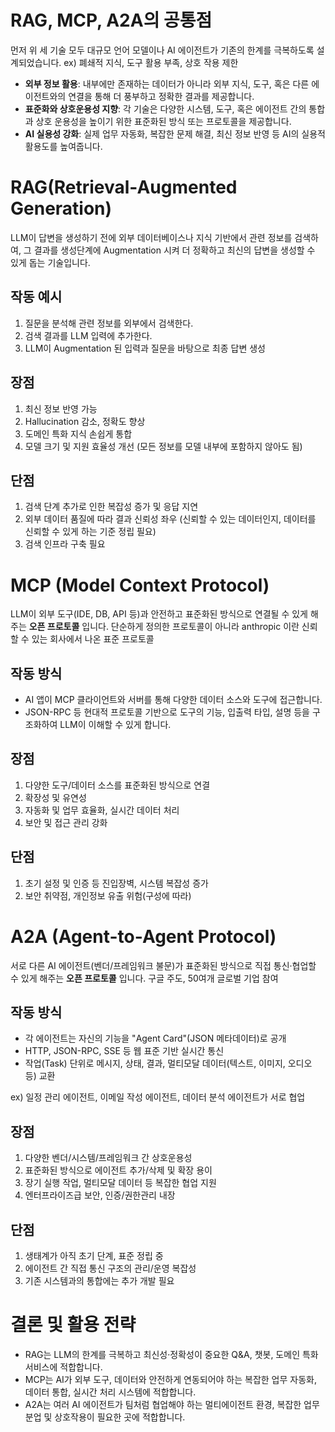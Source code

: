 # RAG, MCP, A2A의 공통점
먼저 위 세 기술 모두 대규모 언어 모델이나 AI 에이전트가 기존의 한계를 극복하도록 설계되었습니다.
	ex) 폐쇄적 지식, 도구 활용 부족, 상호 작용 제한

- **외부 정보 활용**: 내부에만 존재하는 데이터가 아니라 외부 지식, 도구, 혹은 다른 에이전트와의 연결을 통해 더 풍부하고 정확한 결과를 제공합니다.
- **표준화와 상호운용성 지향**: 각 기술은 다양한 시스템, 도구, 혹은 에이전트 간의 통합과 상호 운용성을 높이기 위한 표준화된 방식 또는 프로토콜을 제공합니다.
- **AI 실용성 강화**: 실제 업무 자동화, 복잡한 문제 해결, 최신 정보 반영 등 AI의 실용적 활용도를 높여줍니다.

# RAG(Retrieval-Augmented Generation)

LLM이 답변을 생성하기 전에 외부 데이터베이스나 지식 기반에서 관련 정보를 검색하여, 그 결과를 생성단계에 Augmentation 시켜 더 정확하고 최신의 답변을 생성할 수 있게 돕는 기술입니다.

## 작동 예시
1. 질문을 분석해 관련 정보를 외부에서 검색한다.
2. 검색 결과를 LLM 입력에 추가한다.
3. LLM이 Augmentation 된 입력과 질문을 바탕으로 최종 답변 생성

## 장점
1. 최신 정보 반영 가능
2. Hallucination 감소, 정확도 향상
3. 도메인 특화 지식 손쉽게 통합
4. 모델 크기 및 지원 효율성 개선 (모든 정보를 모델 내부에 포함하지 않아도 됨)

## 단점
1. 검색 단계 추가로 인한 복잡성 증가 및 응답 지연
2. 외부 데이터 품질에 따라 결과 신뢰성 좌우 (신뢰할 수 있는 데이터인지, 데이터를 신뢰할 수 있게 하는 기준 정립 필요)
3. 검색 인프라 구축 필요

# MCP (Model Context Protocol)

LLM이 외부 도구(IDE, DB, API 등)과 안전하고 표준화된 방식으로 연결될 수 있게 해주는 **오픈 프로토콜** 입니다.
단순하게 정의한 프로토콜이 아니라 anthropic 이란 신뢰할 수 있는 회사에서 나온 표준 프로토콜

## 작동 방식
- AI 앱이 MCP 클라이언트와 서버를 통해 다양한 데이터 소스와 도구에 접근합니다.
- JSON-RPC 등 현대적 프로토콜 기반으로 도구의 기능, 입출력 타입, 설명 등을 구조화하여 LLM이 이해할 수 있게 합니다.

## 장점
1. 다양한 도구/데이터 소스를 표준화된 방식으로 연결
2. 확장성 및 유연성
3. 자동화 및 업무 효율화, 실시간 데이터 처리
4. 보안 및 접근 관리 강화

## 단점
1. 초기 설정 및 인증 등 진입장벽, 시스템 복잡성 증가
2. 보안 취약점, 개인정보 유출 위험(구성에 따라)

# A2A (Agent-to-Agent Protocol)

서로 다른 AI 에이전트(벤더/프레임워크 불문)가 표준화된 방식으로 직접 통신·협업할 수 있게 해주는 **오픈 프로토콜** 입니다.
구글 주도, 50여개 글로벌 기업 참여



## 작동 방식
-  각 에이전트는 자신의 기능을 "Agent Card"(JSON 메타데이터)로 공개
-  HTTP, JSON-RPC, SSE 등 웹 표준 기반 실시간 통신
- 작업(Task) 단위로 메시지, 상태, 결과, 멀티모달 데이터(텍스트, 이미지, 오디오 등) 교환

ex) 일정 관리 에이전트, 이메일 작성 에이전트, 데이터 분석 에이전트가 서로 협업


## 장점

1. 다양한 벤더/시스템/프레임워크 간 상호운용성
2. 표준화된 방식으로 에이전트 추가/삭제 및 확장 용이
3. 장기 실행 작업, 멀티모달 데이터 등 복잡한 협업 지원
4. 엔터프라이즈급 보안, 인증/권한관리 내장



## 단점

1. 생태계가 아직 초기 단계, 표준 정립 중
2. 에이전트 간 직접 통신 구조의 관리/운영 복잡성
3. 기존 시스템과의 통합에는 추가 개발 필요

# 결론 및 활용 전략
- RAG는 LLM의 한계를 극복하고 최신성·정확성이 중요한 Q&A, 챗봇, 도메인 특화 서비스에 적합합니다.
- MCP는 AI가 외부 도구, 데이터와 안전하게 연동되어야 하는 복잡한 업무 자동화, 데이터 통합, 실시간 처리 시스템에 적합합니다.
- A2A는 여러 AI 에이전트가 팀처럼 협업해야 하는 멀티에이전트 환경, 복잡한 업무 분업 및 상호작용이 필요한 곳에 적합합니다.
